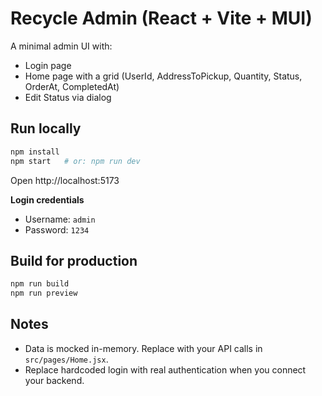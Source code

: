 # Recycle Admin (React + Vite + MUI)

A minimal admin UI with:
- Login page
- Home page with a grid (UserId, AddressToPickup, Quantity, Status, OrderAt, CompletedAt)
- Edit Status via dialog

## Run locally

```bash
npm install
npm start   # or: npm run dev
```

Open http://localhost:5173

**Login credentials**
- Username: `admin`
- Password: `1234`

## Build for production
```bash
npm run build
npm run preview
```

## Notes
- Data is mocked in-memory. Replace with your API calls in `src/pages/Home.jsx`.
- Replace hardcoded login with real authentication when you connect your backend.
